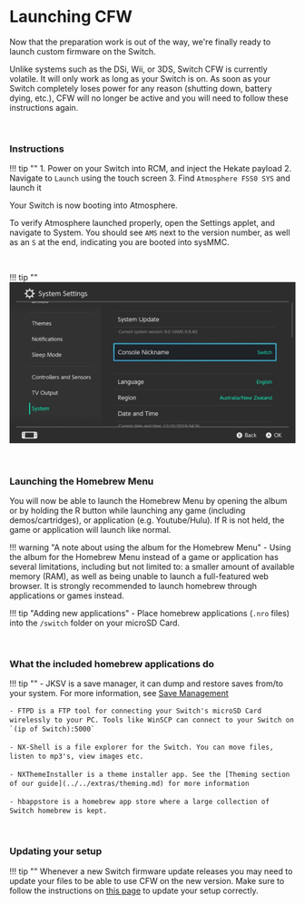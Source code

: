 # Launching CFW

Now that the preparation work is out of the way, we're finally ready to launch custom firmware on the Switch.

Unlike systems such as the DSi, Wii, or 3DS, Switch CFW is currently volatile. It will only work as long as your Switch is on. As soon as your Switch completely loses power for any reason (shutting down, battery dying, etc.), CFW will no longer be active and you will need to follow these instructions again.

&nbsp;

### Instructions

!!! tip ""
    1. Power on your Switch into RCM, and inject the Hekate payload
    2. Navigate to `Launch` using the touch screen
    3. Find `Atmosphere FSS0 SYS` and launch it

Your Switch is now booting into Atmosphere.

To verify Atmosphere launched properly, open the Settings applet, and navigate to System. You should see `AMS` next to the version number, as well as an `S` at the end, indicating you are booted into sysMMC.

&nbsp;

!!! tip ""
    ![Atmosphere version string](../img/launching_cfw_atmosphere_version_string.jpg)

&nbsp;

### Launching the Homebrew Menu

You will now be able to launch the Homebrew Menu by opening the album or by holding the R button while launching any game (including demos/cartridges), or application (e.g. Youtube/Hulu). If R is not held, the game or application will launch like normal.

!!! warning "A note about using the album for the Homebrew Menu"
    - Using the album for the Homebrew Menu instead of a game or application has several limitations, including but not limited to: a smaller amount of available memory (RAM), as well as being unable to launch a full-featured web browser. It is strongly recommended to launch homebrew through applications or games instead.

!!! tip "Adding new applications"
    - Place homebrew applications (`.nro` files) into the `/switch` folder on your microSD Card.

&nbsp;

### What the included homebrew applications do

!!! tip ""
    - JKSV is a save manager, it can dump and restore saves from/to your system. For more information, see [Save Management](../../extras/save_management.md)

    - FTPD is a FTP tool for connecting your Switch's microSD Card wirelessly to your PC. Tools like WinSCP can connect to your Switch on `(ip of Switch):5000`

    - NX-Shell is a file explorer for the Switch. You can move files, listen to mp3's, view images etc.

    - NXThemeInstaller is a theme installer app. See the [Theming section of our guide](../../extras/theming.md) for more information

    - hbappstore is a homebrew app store where a large collection of Switch homebrew is kept.

&nbsp;

### Updating your setup

!!! tip ""
	Whenever a new Switch firmware update releases you may need to update your files to be able to use CFW on the new version. Make sure to follow the instructions on [this page](../../extras/updating.md) to update your setup correctly.
